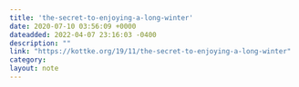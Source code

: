 ```yaml
---
title: 'the-secret-to-enjoying-a-long-winter'
date: 2020-07-10 03:56:09 +0000
dateadded: 2022-04-07 23:16:03 -0400
description: ""
link: "https://kottke.org/19/11/the-secret-to-enjoying-a-long-winter"
category:
layout: note
---
```

